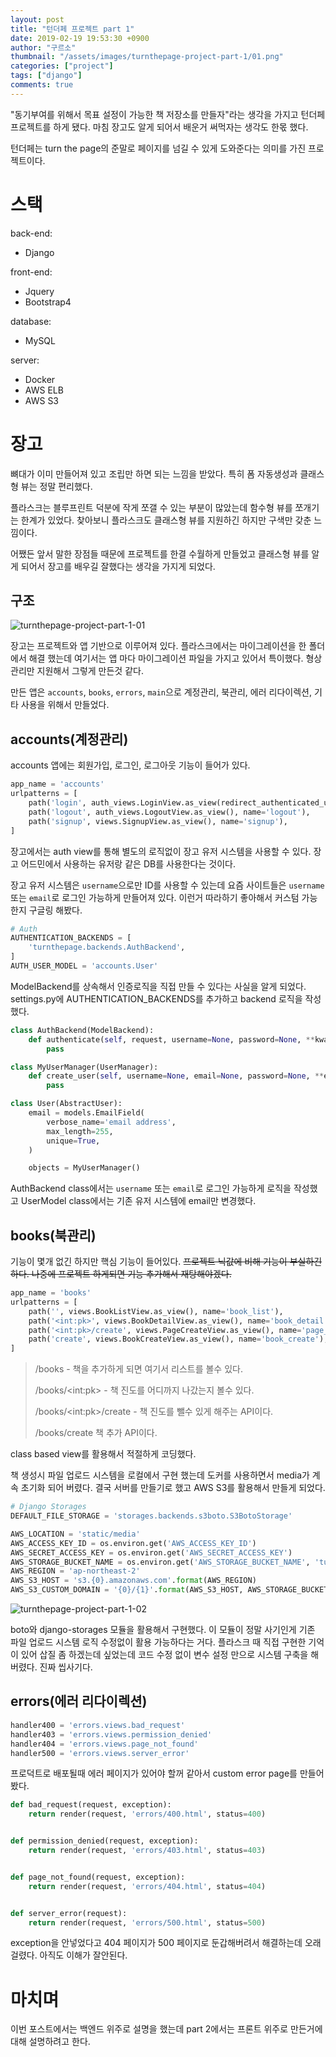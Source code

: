 ```yaml
---
layout: post
title: "턴더페 프로젝트 part 1"
date: 2019-02-19 19:53:30 +0900
author: "구르소"
thumbnail: "/assets/images/turnthepage-project-part-1/01.png"
categories: ["project"]
tags: ["django"]
comments: true
---
```


"동기부여를 위해서 목표 설정이 가능한 책 저장소를 만들자"라는 생각을 가지고 턴더페 프로젝트를 하게 됐다. 마침 장고도 알게 되어서 배운거 써먹자는 생각도 한몫 했다.

턴더페는 turn the page의 준말로 페이지를 넘길 수 있게 도와준다는 의미를 가진 프로젝트이다.

# 스택

back-end:
- Django

front-end:
- Jquery
- Bootstrap4

database:
- MySQL

server:
- Docker
- AWS ELB
- AWS S3

# 장고

뼈대가 이미 만들어져 있고 조립만 하면 되는 느낌을 받았다. 특히 폼 자동생성과 클래스형 뷰는 정말 편리했다.

플라스크는 블루프린트 덕분에 작게 쪼갤 수 있는 부분이 많았는데 함수형 뷰를 쪼개기는 한계가 있었다. 찾아보니 플라스크도 클래스형 뷰를 지원하긴 하지만 구색만 갖춘 느낌이다.

어쨌든 앞서 말한 장점들 때문에 프로젝트를 한결 수월하게 만들었고 클래스형 뷰를 알게 되어서 장고를 배우길 잘했다는 생각을 가지게 되었다.

## 구조

![turnthepage-project-part-1-01](/assets/images/turnthepage-project-part-1/01.png)

장고는 프로젝트와 앱 기반으로 이루어져 있다. 플라스크에서는 마이그레이션을 한 폴더에서 해결 했는데 여기서는 앱 마다 마이그레이션 파일을 가지고 있어서 특이했다.
형상 관리만 지원해서 그렇게 만든것 같다.

만든 앱은 `accounts`, `books`, `errors`, `main`으로 계정관리, 북관리, 에러 리다이렉션, 기타 사용을 위해서 만들었다.

## accounts(계정관리)

accounts 앱에는 회원가입, 로그인, 로그아웃 기능이 들어가 있다.

```python
app_name = 'accounts'
urlpatterns = [
    path('login', auth_views.LoginView.as_view(redirect_authenticated_user=True), name='login'),
    path('logout', auth_views.LogoutView.as_view(), name='logout'),
    path('signup', views.SignupView.as_view(), name='signup'),
]
```

장고에서는 auth view를 통해 별도의 로직없이 장고 유저 시스템을 사용할 수 있다. 장고 어드민에서 사용하는 유저랑 같은 DB를 사용한다는 것이다.

장고 유저 시스템은 `username`으로만 ID를 사용할 수 있는데 요즘 사이트들은 `username` 또는 `email`로 로그인 가능하게 만들어져 있다. 
이런거 따라하기 좋아해서 커스텀 가능한지 구글링 해봤다.

```python
# Auth
AUTHENTICATION_BACKENDS = [
    'turnthepage.backends.AuthBackend',
]
AUTH_USER_MODEL = 'accounts.User'
```

ModelBackend를 상속해서 인증로직을 직접 만들 수 있다는 사실을 알게 되었다. settings.py에 AUTHENTICATION_BACKENDS를 추가하고 backend 로직을 작성했다.

```python
class AuthBackend(ModelBackend):
    def authenticate(self, request, username=None, password=None, **kwargs):
        pass
```

```python
class MyUserManager(UserManager):
    def create_user(self, username=None, email=None, password=None, **extra_fields):
        pass

class User(AbstractUser):
    email = models.EmailField(
        verbose_name='email address',
        max_length=255,
        unique=True,
    )

    objects = MyUserManager()
```

AuthBackend class에서는 `username` 또는 `email`로 로그인 가능하게 로직을 작성했고 UserModel class에서는 기존 유저 시스템에 email만 변경했다.

## books(북관리)

기능이 몇개 없긴 하지만 핵심 기능이 들어있다. ~~프로젝트 닉값에 비해 기능이 부실하긴 하다. 나중에 프로젝트 하게되면 기능 추가해서 재탕해야겠다.~~

```python
app_name = 'books'
urlpatterns = [
    path('', views.BookListView.as_view(), name='book_list'),
    path('<int:pk>', views.BookDetailView.as_view(), name='book_detail'),
    path('<int:pk>/create', views.PageCreateView.as_view(), name='page_create'),
    path('create', views.BookCreateView.as_view(), name='book_create'),
]
```

> /books - 책을 추가하게 되면 여기서 리스트를 볼수 있다.
>
> /books/\<int:pk> - 책 진도를 어디까지 나갔는지 볼수 있다.
>
> /books/\<int:pk>/create - 책 진도를 뺄수 있게 해주는 API이다.
>
> /books/create 책 추가 API이다.

class based view를 활용해서 적절하게 코딩했다.

책 생성시 파일 업로드 시스템을 로컬에서 구현 했는데 도커를 사용하면서 media가 계속 초기화 되어 버렸다. 결국 서버를 만들기로 했고 AWS S3를 활용해서 만들게 되었다.

```python
# Django Storages
DEFAULT_FILE_STORAGE = 'storages.backends.s3boto.S3BotoStorage'

AWS_LOCATION = 'static/media'
AWS_ACCESS_KEY_ID = os.environ.get('AWS_ACCESS_KEY_ID')
AWS_SECRET_ACCESS_KEY = os.environ.get('AWS_SECRET_ACCESS_KEY')
AWS_STORAGE_BUCKET_NAME = os.environ.get('AWS_STORAGE_BUCKET_NAME', 'turnthepage')
AWS_REGION = 'ap-northeast-2'
AWS_S3_HOST = 's3.{0}.amazonaws.com'.format(AWS_REGION)
AWS_S3_CUSTOM_DOMAIN = '{0}/{1}'.format(AWS_S3_HOST, AWS_STORAGE_BUCKET_NAME)
```

![turnthepage-project-part-1-02](/assets/images/turnthepage-project-part-1/02.png)

boto와 django-storages 모듈을 활용해서 구현했다. 이 모듈이 정말 사기인게 기존 파일 업로드 시스템 로직 수정없이 활용 가능하다는 거다. 플라스크 때 직접 구현한 기억이 있어 삽질 좀 하겠는데 싶었는데 코드 수정 없이 변수 설정 만으로 시스템 구축을 해버렸다. 진짜 씹사기다.

## errors(에러 리다이렉션)

```python
handler400 = 'errors.views.bad_request'
handler403 = 'errors.views.permission_denied'
handler404 = 'errors.views.page_not_found'
handler500 = 'errors.views.server_error'
```

프로덕트로 배포될때 에러 페이지가 있어야 할꺼 같아서 custom error page를 만들어봤다.

```python
def bad_request(request, exception):
    return render(request, 'errors/400.html', status=400)


def permission_denied(request, exception):
    return render(request, 'errors/403.html', status=403)


def page_not_found(request, exception):
    return render(request, 'errors/404.html', status=404)


def server_error(request):
    return render(request, 'errors/500.html', status=500)
```

exception을 안넣었다고 404 페이지가 500 페이지로 둔갑해버려서 해결하는데 오래걸렸다. 아직도 이해가 잘안된다.

# 마치며

이번 포스트에서는 백엔드 위주로 설명을 했는데 part 2에서는 프론트 위주로 만든거에 대해 설명하려고 한다.

